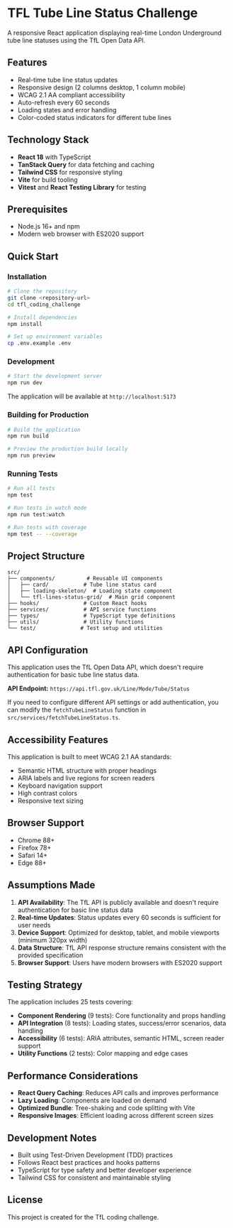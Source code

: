 # TFL Tube Line Status Challenge

A responsive React application displaying real-time London Underground tube line statuses using the TfL Open Data API.

## Features

- Real-time tube line status updates
- Responsive design (2 columns desktop, 1 column mobile)
- WCAG 2.1 AA compliant accessibility
- Auto-refresh every 60 seconds
- Loading states and error handling
- Color-coded status indicators for different tube lines

## Technology Stack

- **React 18** with TypeScript
- **TanStack Query** for data fetching and caching
- **Tailwind CSS** for responsive styling
- **Vite** for build tooling
- **Vitest** and **React Testing Library** for testing

## Prerequisites

- Node.js 16+ and npm
- Modern web browser with ES2020 support

## Quick Start

### Installation

```bash
# Clone the repository
git clone <repository-url>
cd tfl_coding_challenge

# Install dependencies
npm install

# Set up environment variables
cp .env.example .env
```

### Development

```bash
# Start the development server
npm run dev
```

The application will be available at `http://localhost:5173`

### Building for Production

```bash
# Build the application
npm run build

# Preview the production build locally
npm run preview
```

### Running Tests

```bash
# Run all tests
npm test

# Run tests in watch mode
npm run test:watch

# Run tests with coverage
npm test -- --coverage
```

## Project Structure

```
src/
├── components/          # Reusable UI components
│   ├── card/           # Tube line status card
│   ├── loading-skeleton/  # Loading state component
│   └── tfl-lines-status-grid/  # Main grid component
├── hooks/              # Custom React hooks
├── services/           # API service functions
├── types/              # TypeScript type definitions
├── utils/              # Utility functions
└── test/              # Test setup and utilities
```

## API Configuration

This application uses the TfL Open Data API, which doesn't require authentication for basic tube line status data.

**API Endpoint:** `https://api.tfl.gov.uk/Line/Mode/Tube/Status`

If you need to configure different API settings or add authentication, you can modify the `fetchTubeLineStatus` function in `src/services/fetchTubeLineStatus.ts`.

## Accessibility Features

This application is built to meet WCAG 2.1 AA standards:

- Semantic HTML structure with proper headings
- ARIA labels and live regions for screen readers
- Keyboard navigation support
- High contrast colors
- Responsive text sizing

## Browser Support

- Chrome 88+
- Firefox 78+
- Safari 14+
- Edge 88+

## Assumptions Made

1. **API Availability**: The TfL API is publicly available and doesn't require authentication for basic line status data
2. **Real-time Updates**: Status updates every 60 seconds is sufficient for user needs
3. **Device Support**: Optimized for desktop, tablet, and mobile viewports (minimum 320px width)
4. **Data Structure**: TfL API response structure remains consistent with the provided specification
5. **Browser Support**: Users have modern browsers with ES2020 support

## Testing Strategy

The application includes 25 tests covering:

- **Component Rendering** (9 tests): Core functionality and props handling
- **API Integration** (8 tests): Loading states, success/error scenarios, data handling
- **Accessibility** (6 tests): ARIA attributes, semantic HTML, screen reader support
- **Utility Functions** (2 tests): Color mapping and edge cases

## Performance Considerations

- **React Query Caching**: Reduces API calls and improves performance
- **Lazy Loading**: Components are loaded on demand
- **Optimized Bundle**: Tree-shaking and code splitting with Vite
- **Responsive Images**: Efficient loading across different screen sizes

## Development Notes

- Built using Test-Driven Development (TDD) practices
- Follows React best practices and hooks patterns
- TypeScript for type safety and better developer experience
- Tailwind CSS for consistent and maintainable styling

## License

This project is created for the TfL coding challenge.
